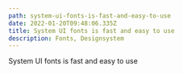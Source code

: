 ```yaml
---
path: system-ui-fonts-is-fast-and-easy-to-use
date: 2022-01-20T09:48:06.335Z
title: System UI fonts is fast and easy to use
description: Fonts, Designsystem
---
```

System UI fonts is fast and easy to use